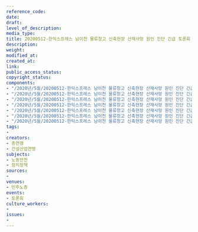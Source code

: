 ```yaml
---
reference_code: 
date: 
draft: 
level_of_description: 
media_type: 
title: 20200512-한익스프레스 남이천 물류창고 신축현장 산재사망 원인 진단 긴급 토론회
description: 
weight: 
modified_at: 
created_at: 
link: 
public_access_status: 
copyright_status: 
components:
- "/2020년/5월/20200512-한익스프레스 남이천 물류창고 신축현장 산재사망 원인 진단 긴급 토론회/_CTU8208.jpg"
- "/2020년/5월/20200512-한익스프레스 남이천 물류창고 신축현장 산재사망 원인 진단 긴급 토론회/_CTU8219.jpg"
- "/2020년/5월/20200512-한익스프레스 남이천 물류창고 신축현장 산재사망 원인 진단 긴급 토론회/_CTU8195.jpg"
- "/2020년/5월/20200512-한익스프레스 남이천 물류창고 신축현장 산재사망 원인 진단 긴급 토론회/_CTU8224.jpg"
- "/2020년/5월/20200512-한익스프레스 남이천 물류창고 신축현장 산재사망 원인 진단 긴급 토론회/_CTU8192.jpg"
- "/2020년/5월/20200512-한익스프레스 남이천 물류창고 신축현장 산재사망 원인 진단 긴급 토론회/_CTU8207.jpg"
- "/2020년/5월/20200512-한익스프레스 남이천 물류창고 신축현장 산재사망 원인 진단 긴급 토론회/_CTU8198.jpg"
tags:
- 
creators:
- 총연맹
- 건설산업연맹
subjects:
- 노동안전
- 정치정책
sources:
- 
venues:
- 민주노총
events:
- 토론회
culture_workers:
- 
issues:
- 
---
```


